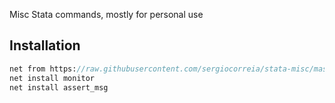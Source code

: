 Misc Stata commands, mostly for personal use

## Installation

```stata
net from https://raw.githubusercontent.com/sergiocorreia/stata-misc/master/
net install monitor
net install assert_msg
